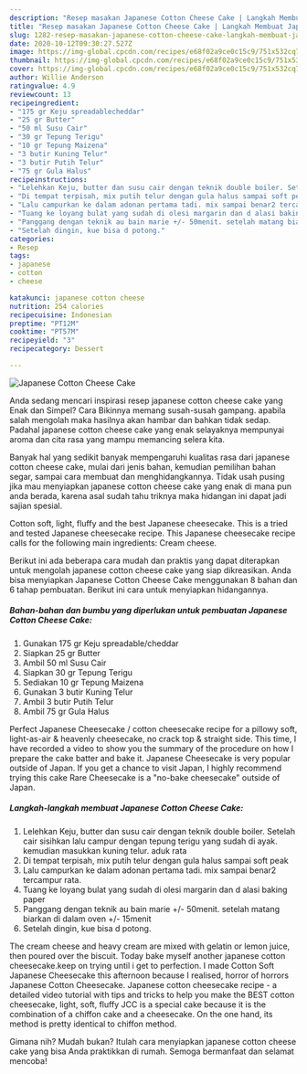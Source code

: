 ```yaml
---
description: "Resep masakan Japanese Cotton Cheese Cake | Langkah Membuat Japanese Cotton Cheese Cake Yang Bikin Ngiler"
title: "Resep masakan Japanese Cotton Cheese Cake | Langkah Membuat Japanese Cotton Cheese Cake Yang Bikin Ngiler"
slug: 1282-resep-masakan-japanese-cotton-cheese-cake-langkah-membuat-japanese-cotton-cheese-cake-yang-bikin-ngiler
date: 2020-10-12T09:30:27.527Z
image: https://img-global.cpcdn.com/recipes/e68f02a9ce0c15c9/751x532cq70/japanese-cotton-cheese-cake-foto-resep-utama.jpg
thumbnail: https://img-global.cpcdn.com/recipes/e68f02a9ce0c15c9/751x532cq70/japanese-cotton-cheese-cake-foto-resep-utama.jpg
cover: https://img-global.cpcdn.com/recipes/e68f02a9ce0c15c9/751x532cq70/japanese-cotton-cheese-cake-foto-resep-utama.jpg
author: Willie Anderson
ratingvalue: 4.9
reviewcount: 13
recipeingredient:
- "175 gr Keju spreadablecheddar"
- "25 gr Butter"
- "50 ml Susu Cair"
- "30 gr Tepung Terigu"
- "10 gr Tepung Maizena"
- "3 butir Kuning Telur"
- "3 butir Putih Telur"
- "75 gr Gula Halus"
recipeinstructions:
- "Lelehkan Keju, butter dan susu cair dengan teknik double boiler. Setelah cair sisihkan lalu campur dengan tepung terigu yang sudah di ayak. kemudian masukkan kuning telur. aduk rata"
- "Di tempat terpisah, mix putih telur dengan gula halus sampai soft peak"
- "Lalu campurkan ke dalam adonan pertama tadi. mix sampai benar2 tercampur rata."
- "Tuang ke loyang bulat yang sudah di olesi margarin dan d alasi baking paper"
- "Panggang dengan teknik au bain marie +/- 50menit. setelah matang biarkan di dalam oven +/- 15menit"
- "Setelah dingin, kue bisa d potong."
categories:
- Resep
tags:
- japanese
- cotton
- cheese

katakunci: japanese cotton cheese 
nutrition: 254 calories
recipecuisine: Indonesian
preptime: "PT12M"
cooktime: "PT57M"
recipeyield: "3"
recipecategory: Dessert

---
```



![Japanese Cotton Cheese Cake](https://img-global.cpcdn.com/recipes/e68f02a9ce0c15c9/751x532cq70/japanese-cotton-cheese-cake-foto-resep-utama.jpg)

Anda sedang mencari inspirasi resep japanese cotton cheese cake yang Enak dan Simpel? Cara Bikinnya memang susah-susah gampang. apabila salah mengolah maka hasilnya akan hambar dan bahkan tidak sedap. Padahal japanese cotton cheese cake yang enak selayaknya mempunyai aroma dan cita rasa yang mampu memancing selera kita.

Banyak hal yang sedikit banyak mempengaruhi kualitas rasa dari japanese cotton cheese cake, mulai dari jenis bahan, kemudian pemilihan bahan segar, sampai cara membuat dan menghidangkannya. Tidak usah pusing jika mau menyiapkan japanese cotton cheese cake yang enak di mana pun anda berada, karena asal sudah tahu triknya maka hidangan ini dapat jadi sajian spesial.

Cotton soft, light, fluffy and the best Japanese cheesecake. This is a tried and tested Japanese cheesecake recipe. This Japanese cheesecake recipe calls for the following main ingredients: Cream cheese.


Berikut ini ada beberapa cara mudah dan praktis yang dapat diterapkan untuk mengolah japanese cotton cheese cake yang siap dikreasikan. Anda bisa menyiapkan Japanese Cotton Cheese Cake menggunakan 8 bahan dan 6 tahap pembuatan. Berikut ini cara untuk menyiapkan hidangannya.

<!--inarticleads1-->

##### Bahan-bahan dan bumbu yang diperlukan untuk pembuatan Japanese Cotton Cheese Cake:

1. Gunakan 175 gr Keju spreadable/cheddar
1. Siapkan 25 gr Butter
1. Ambil 50 ml Susu Cair
1. Siapkan 30 gr Tepung Terigu
1. Sediakan 10 gr Tepung Maizena
1. Gunakan 3 butir Kuning Telur
1. Ambil 3 butir Putih Telur
1. Ambil 75 gr Gula Halus


Perfect Japanese Cheesecake / cotton cheesecake recipe for a pillowy soft, light-as-air &amp; heavenly cheesecake, no crack top &amp; straight side. This time, I have recorded a video to show you the summary of the procedure on how I prepare the cake batter and bake it. Japanese Cheesecake is very popular outside of Japan. If you get a chance to visit Japan, I highly recommend trying this cake Rare Cheesecake is a &#34;no-bake cheesecake&#34; outside of Japan. 

<!--inarticleads2-->

##### Langkah-langkah membuat Japanese Cotton Cheese Cake:

1. Lelehkan Keju, butter dan susu cair dengan teknik double boiler. Setelah cair sisihkan lalu campur dengan tepung terigu yang sudah di ayak. kemudian masukkan kuning telur. aduk rata
1. Di tempat terpisah, mix putih telur dengan gula halus sampai soft peak
1. Lalu campurkan ke dalam adonan pertama tadi. mix sampai benar2 tercampur rata.
1. Tuang ke loyang bulat yang sudah di olesi margarin dan d alasi baking paper
1. Panggang dengan teknik au bain marie +/- 50menit. setelah matang biarkan di dalam oven +/- 15menit
1. Setelah dingin, kue bisa d potong.


The cream cheese and heavy cream are mixed with gelatin or lemon juice, then poured over the biscuit. Today bake myself another japanese cotton cheesecake.keep on trying until i get to perfection. I made Cotton Soft Japanese Cheesecake this afternoon because I realised, horror of horrors Japanese Cotton Cheesecake. Japanese cotton cheesecake recipe - a detailed video tutorial with tips and tricks to help you make the BEST cotton cheesecake, light, soft, fluffy JCC is a special cake because it is the combination of a chiffon cake and a cheesecake. On the one hand, its method is pretty identical to chiffon method. 

Gimana nih? Mudah bukan? Itulah cara menyiapkan japanese cotton cheese cake yang bisa Anda praktikkan di rumah. Semoga bermanfaat dan selamat mencoba!
